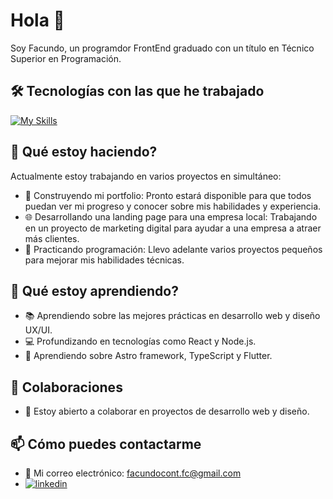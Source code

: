 # Hola 👋
Soy Facundo, un programdor FrontEnd graduado con un título en Técnico Superior en Programación.

## 🛠️ Tecnologías con las que he trabajado
[![My Skills](https://skillicons.dev/icons?i=react,astro,html,css,javascript,django,py,java,flutter,mysql,figma)](https://skillicons.dev)

## 🔭 Qué estoy haciendo?
Actualmente estoy trabajando en varios proyectos en simultáneo:
- 🚀 Construyendo mi portfolio: Pronto estará disponible para que todos puedan ver mi progreso y conocer sobre mis habilidades y experiencia.
- 🌐 Desarrollando una landing page para una empresa local: Trabajando en un proyecto de marketing digital para ayudar a una empresa a atraer más clientes.
- 🎯 Practicando programación: Llevo adelante varios proyectos pequeños para mejorar mis habilidades técnicas.

## 🌱 Qué estoy aprendiendo?   
- 📚 Aprendiendo sobre las mejores prácticas en desarrollo web y diseño UX/UI.
- 💻 Profundizando en tecnologías como React y Node.js.
- 🌟 Aprendiendo sobre Astro framework, TypeScript y Flutter.

## 👯 Colaboraciones
- 🤝 Estoy abierto a colaborar en proyectos de desarrollo web y diseño.

## 📫 Cómo puedes contactarme
- 📧 Mi correo electrónico: [facundocont.fc@gmail.com](mailto:facundocont.fc@gmail.com)
- [![linkedin](https://img.shields.io/badge/linkedin-0A66C2?style=for-the-badge&logo=linkedin&logoColor=white)](https://www.linkedin.com/in/facundo-ignacio-contreras/)
